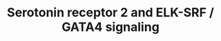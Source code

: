 ---
annotations:
- id: CL:0000540
  parent: animal cell
  type: Cell Type Ontology
  value: neuron
- id: PW:0000854
  parent: signaling pathway
  type: Pathway Ontology
  value: serotonin signaling pathway
authors:
- Mkutmon
- Egonw
- Eweitz
- AlexanderPico
description: This pathway depicts the downstream signaling of serotonin via receptors
  2A, 2B, and 2C, resulting in the activation of ELK-SRF and GATA4.
last-edited: 2023-03-06
organisms:
- Bos taurus
redirect_from:
- /index.php/Pathway:WP3242
- /instance/WP3242
- /instance/WP3242_r125627
revision: r125627
schema-jsonld:
- '@context': https://schema.org/
  '@id': https://wikipathways.github.io/pathways/WP3242.html
  '@type': Dataset
  creator:
    '@type': Organization
    name: WikiPathways
  description: This pathway depicts the downstream signaling of serotonin via receptors
    2A, 2B, and 2C, resulting in the activation of ELK-SRF and GATA4.
  keywords:
  - 1,4,5-Insp3
  - 5HTR2B
  - CALCIUM
  - ELK1
  - ELK4
  - GATA4
  - GNAQ
  - HRAS
  - HTR2A
  - ITPR1
  - MAP2K1
  - MAP2K2
  - MAPK1
  - MAPK3
  - MAPKAPK2
  - NRAS
  - RAF1
  - RASGRF1
  - RASGRP1
  - SRF
  - serotonin
  license: CC0
  name: Serotonin receptor 2 and ELK-SRF / GATA4 signaling
seo: CreativeWork
title: Serotonin receptor 2 and ELK-SRF / GATA4 signaling
wpid: WP3242
---